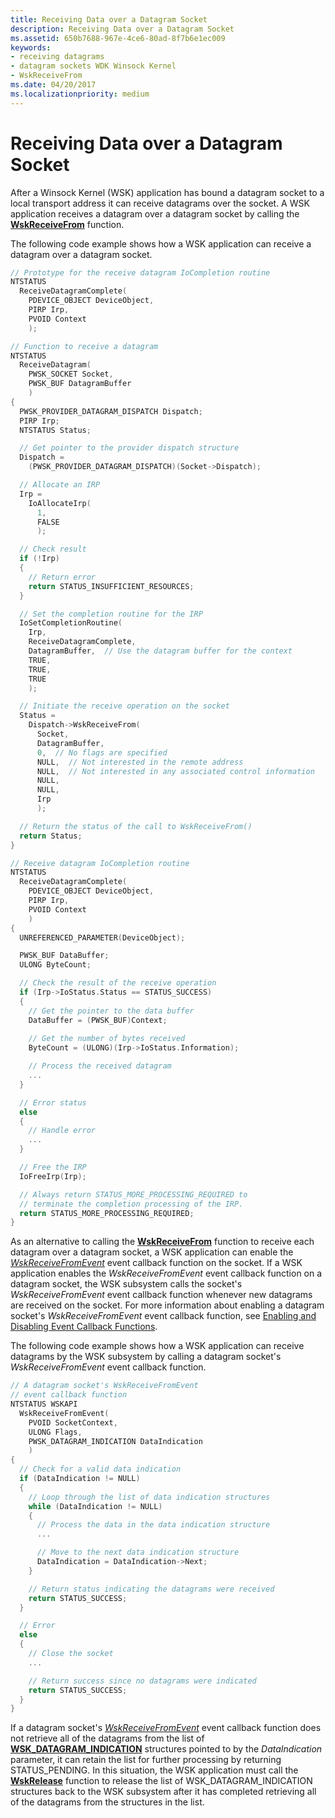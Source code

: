 ```yaml
---
title: Receiving Data over a Datagram Socket
description: Receiving Data over a Datagram Socket
ms.assetid: 650b7688-967e-4ce6-80ad-8f7b6e1ec009
keywords:
- receiving datagrams
- datagram sockets WDK Winsock Kernel
- WskReceiveFrom
ms.date: 04/20/2017
ms.localizationpriority: medium
---
```


# Receiving Data over a Datagram Socket


After a Winsock Kernel (WSK) application has bound a datagram socket to a local transport address it can receive datagrams over the socket. A WSK application receives a datagram over a datagram socket by calling the [**WskReceiveFrom**](/windows-hardware/drivers/ddi/wsk/nc-wsk-pfn_wsk_receive_from) function.

The following code example shows how a WSK application can receive a datagram over a datagram socket.

```C++
// Prototype for the receive datagram IoCompletion routine
NTSTATUS
  ReceiveDatagramComplete(
    PDEVICE_OBJECT DeviceObject,
    PIRP Irp,
    PVOID Context
    );

// Function to receive a datagram
NTSTATUS
  ReceiveDatagram(
    PWSK_SOCKET Socket,
    PWSK_BUF DatagramBuffer
    )
{
  PWSK_PROVIDER_DATAGRAM_DISPATCH Dispatch;
  PIRP Irp;
  NTSTATUS Status;

  // Get pointer to the provider dispatch structure
  Dispatch =
    (PWSK_PROVIDER_DATAGRAM_DISPATCH)(Socket->Dispatch);

  // Allocate an IRP
  Irp =
    IoAllocateIrp(
      1,
      FALSE
      );

  // Check result
  if (!Irp)
  {
    // Return error
    return STATUS_INSUFFICIENT_RESOURCES;
  }

  // Set the completion routine for the IRP
  IoSetCompletionRoutine(
    Irp,
    ReceiveDatagramComplete,
    DatagramBuffer,  // Use the datagram buffer for the context
    TRUE,
    TRUE,
    TRUE
    );

  // Initiate the receive operation on the socket
  Status =
    Dispatch->WskReceiveFrom(
      Socket,
      DatagramBuffer,
      0,  // No flags are specified
      NULL,  // Not interested in the remote address
      NULL,  // Not interested in any associated control information
      NULL,
      NULL,
      Irp
      );

  // Return the status of the call to WskReceiveFrom()
  return Status;
}

// Receive datagram IoCompletion routine
NTSTATUS
  ReceiveDatagramComplete(
    PDEVICE_OBJECT DeviceObject,
    PIRP Irp,
    PVOID Context
    )
{
  UNREFERENCED_PARAMETER(DeviceObject);

  PWSK_BUF DataBuffer;
  ULONG ByteCount;

  // Check the result of the receive operation
  if (Irp->IoStatus.Status == STATUS_SUCCESS)
  {
    // Get the pointer to the data buffer
    DataBuffer = (PWSK_BUF)Context;
 
    // Get the number of bytes received
    ByteCount = (ULONG)(Irp->IoStatus.Information);

    // Process the received datagram
    ...
  }

  // Error status
  else
  {
    // Handle error
    ...
  }

  // Free the IRP
  IoFreeIrp(Irp);

  // Always return STATUS_MORE_PROCESSING_REQUIRED to
  // terminate the completion processing of the IRP.
  return STATUS_MORE_PROCESSING_REQUIRED;
}
```

As an alternative to calling the [**WskReceiveFrom**](/windows-hardware/drivers/ddi/wsk/nc-wsk-pfn_wsk_receive_from) function to receive each datagram over a datagram socket, a WSK application can enable the [*WskReceiveFromEvent*](/windows-hardware/drivers/ddi/wsk/nc-wsk-pfn_wsk_receive_from_event) event callback function on the socket. If a WSK application enables the *WskReceiveFromEvent* event callback function on a datagram socket, the WSK subsystem calls the socket's *WskReceiveFromEvent* event callback function whenever new datagrams are received on the socket. For more information about enabling a datagram socket's *WskReceiveFromEvent* event callback function, see [Enabling and Disabling Event Callback Functions](enabling-and-disabling-event-callback-functions.md).

The following code example shows how a WSK application can receive datagrams by the WSK subsystem by calling a datagram socket's *WskReceiveFromEvent* event callback function.

```C++
// A datagram socket's WskReceiveFromEvent
// event callback function
NTSTATUS WSKAPI
  WskReceiveFromEvent(
    PVOID SocketContext,
    ULONG Flags,
    PWSK_DATAGRAM_INDICATION DataIndication
    )
{
  // Check for a valid data indication
  if (DataIndication != NULL)
  {
    // Loop through the list of data indication structures
    while (DataIndication != NULL)
    {
      // Process the data in the data indication structure
      ...

      // Move to the next data indication structure
      DataIndication = DataIndication->Next;
    }

    // Return status indicating the datagrams were received
    return STATUS_SUCCESS;
  }

  // Error
  else
  {
    // Close the socket
    ...

    // Return success since no datagrams were indicated
    return STATUS_SUCCESS;
  }
}
```

If a datagram socket's [*WskReceiveFromEvent*](/windows-hardware/drivers/ddi/wsk/nc-wsk-pfn_wsk_receive_from_event) event callback function does not retrieve all of the datagrams from the list of [**WSK\_DATAGRAM\_INDICATION**](/windows-hardware/drivers/ddi/wsk/ns-wsk-_wsk_datagram_indication) structures pointed to by the *DataIndication* parameter, it can retain the list for further processing by returning STATUS\_PENDING. In this situation, the WSK application must call the [**WskRelease**](/previous-versions/windows/hardware/drivers/ff571144(v=vs.85)) function to release the list of WSK\_DATAGRAM\_INDICATION structures back to the WSK subsystem after it has completed retrieving all of the datagrams from the structures in the list.

 

